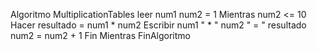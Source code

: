 Algoritmo MultiplicationTables
	leer num1
	num2 = 1 
	Mientras num2 <= 10  Hacer
		resultado = num1 * num2 
		Escribir num1 " * " num2 " = " resultado
		num2 = num2 + 1
	Fin Mientras
FinAlgoritmo

